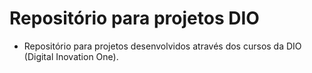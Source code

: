 # Repositório para projetos DIO

- Repositório para projetos desenvolvidos através dos cursos da DIO (Digital Inovation One).
